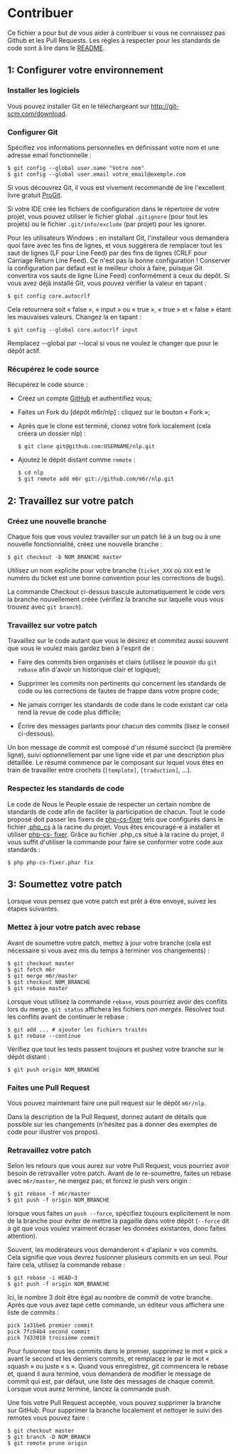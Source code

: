 Contribuer
==========

Ce fichier a pour but de vous aider à contribuer si vous ne connaissez pas Github
et les Pull Requests. Les règles à respecter pour les standards de code sont à
lire dans le [README](https://github.com/m6r/nouslepeuple/blob/master/README.md).

1: Configurer votre environnement
---------------------------------

### Installer les logiciels

Vous pouvez installer Git en le téléchargeant sur http://git-scm.com/download.

### Configurer Git

Spécifiez vos informations personnelles en définissant votre nom et une adresse
email fonctionnelle :

    $ git config --global user.name "Votre nom"
    $ git config --global user.email votre_email@exemple.com

Si vous découvrez Git, il vous est vivement recommandé de lire l'excellent livre
gratuit [ProGit].

Si votre IDE crée les fichiers de configuration dans le répertoire de votre
projet, vous pouvez utiliser le fichier global ``.gitignore`` (pour tout les
projets) ou le fichier ``.git/info/exclude`` (par projet) pour les ignorer.

Pour les utilisateurs Windows : en installant Git, l'installeur vous demandera quoi faire avec les fins de lignes, et vous suggérera de remplacer tout les saut de lignes (LF pour Line Feed) par des fins de lignes (CRLF pour Carriage Return Line Feed). Ce n'est pas la bonne configuration ! Conserver la configuration par défaut est le meilleur choix à faire, puisque Git convertira vos sauts de ligne (Line Feed) conformément à ceux du dépôt. Si vous avez déjà installé Git, vous pouvez vérifier la valeur en tapant :

    $ git config core.autocrlf

Cela retournera soit « false », « input » ou « true », « true » et « false » étant les mauvaises valeurs. Changez la en tapant :

    $ git config --global core.autocrlf input

Remplacez --global par --local si vous ne voulez le changer que pour le dépôt actif.

### Récupérez le code source


Récupérez le code source :

* Créez un compte [GitHub] et authentifiez vous;

* Faites un Fork du [dépôt m6r/nlp] : cliquez sur le bouton « Fork »;

* Après que le clone est terminé, clonez votre fork
  localement (cela créera un dossier nlp) :

      $ git clone git@github.com:USERNAME/nlp.git

* Ajoutez le dépôt distant comme ``remote`` :
  ```
  $ cd nlp
  $ git remote add m6r git://github.com/m6r/nlp.git
  ```

2: Travaillez sur votre patch
-----------------------------

### Créez une nouvelle branche

Chaque fois que vous voulez travailler sur un patch lié à un bug ou à une nouvelle
fonctionnalité, créez une nouvelle branche :

    $ git checkout -b NOM_BRANCHE master

Utilisez un nom explicite pour votre branche (`ticket_XXX` où `XXX` est le numéro
du ticket est une bonne convention pour les corrections de bugs).

La commande Checkout ci-dessus bascule automatiquement le code vers la branche
nouvellement créée (vérifiez la branche sur laquelle vous vous trouvez avec `git branch`).

### Travaillez sur votre patch

Travaillez sur le code autant que vous le désirez et commitez aussi souvent que
vous le voulez mais gardez bien à l'esprit de :

* Faire des commits bien organisés et clairs (utilisez le pouvoir du `git rebase` afin d'avoir un
  historique clair et logique);

* Supprimer les commits non pertinents qui concernent les standards de code ou les
  corrections de fautes de frappe dans votre propre code;

* Ne jamais corriger les standards de code dans le code existant car cela rend la
  revue de code plus difficile;

* Écrire des messages parlants pour chacun des commits (lisez le conseil ci-dessous).

Un bon message de commit est composé d'un résumé succinct (la première ligne),
suivi optionnellement par une ligne vide et par une description plus détaillée. 
Le résumé commence par le composant sur lequel vous êtes en train de
travailler entre crochets (``[template]``, ``[traduction]``,
...).

### Respectez les standards de code

Le code de Nous le Peuple essaie de respecter un certain nombre de standards de
code afin de faciliter la participation de chacun. Tout le code proposé doit
passer les fixers de [php-cs-fixer](http://cs.sensiolabs.org/) tels que
configurés dans le fichier
[.php_cs](https://github.com/m6r/nlp/blob/master/.php_cs) à la racine
du projet. Vous êtes encouragé-e à installer et utiliser [php-cs-
fixer](http://cs.sensiolabs.org/). Grâce au fichier .php_cs situé à la racine
du projet, il vous suffit d'utiliser la commande pour faire se conformer votre
code aux standards :

    $ php php-cs-fixer.phar fix

3: Soumettez votre patch
------------------------

Lorsque vous pensez que votre patch est prêt à être envoyé, suivez les étapes
suivantes.

### Mettez à jour votre patch avec rebase

Avant de soumettre votre patch, mettez à jour votre branche (cela est
nécessaire si vous avez mis du temps à terminer vos changements) :

    $ git checkout master
    $ git fetch m6r
    $ git merge m6r/master
    $ git checkout NOM_BRANCHE
    $ git rebase master

Lorsque vous utilisez la commande ``rebase``, vous pourriez avoir des conflits
lors du merge. ``git status`` affichera les fichiers *non mergés*. Résolvez tout
les conflits avant de continuer le rebase :

    $ git add ... # ajouter les fichiers traités
    $ git rebase --continue

Vérifiez que tout les tests passent toujours et pushez votre branche
sur le dépôt distant :

    $ git push origin NOM_BRANCHE

### Faites une Pull Request

Vous pouvez maintenant faire une pull request sur le dépôt ``m6r/nlp``.

Dans la description de la Pull Request, donnez autant de détails que possible sur
les changements (n'hésitez pas à donner des exemples de code pour illustrer vos
propos).

### Retravaillez votre patch

Selon les retours que vous aurez sur votre Pull Request, vous pourriez avoir
besoin de retravailler votre patch. Avant de le re-soumettre, faites un rebase
avec ``m6r/master``, ne mergez pas; et forcez le push
vers origin :

    $ git rebase -f m6r/master
    $ git push -f origin NOM_BRANCHE

lorsque vous faites un ``push --force``, spécifiez toujours explicitement le
nom de la branche pour éviter de mettre la pagaille dans votre dépôt (``--force``
dit à git que vous voulez vraiment écraser les données existantes, donc faites attention).

Souvent, les modérateurs vous demanderont « d'aplanir » vos commits. Cela signifie que vous
devrez fusionner plusieurs commits en un seul. Pour faire cela, utilisez la commande rebase :

    $ git rebase -i HEAD~3
    $ git push -f origin NOM_BRANCHE

Ici, le nombre 3 doit être égal au nombre de commit de votre branche. Après que
vous avez tapé cette commande, un éditeur vous affichera une liste de commits :

    pick 1a31be6 premier commit
    pick 7fc64b4 second commit
    pick 7d33018 troisième commit

Pour fusionner tous les commits dans le premier, supprimez le mot « pick »
avant le second et les derniers commits, et remplacez le par le mot « squash »
ou juste « s ». Quand vous enregistrez, git commencera le rebase et, quand il aura
terminé, vous demandera de modifier le message de commit qui est, par défaut, une
liste des messages de chaque commit. Lorsque vous aurez terminé, lancez la commande push.

Une fois votre Pull Request acceptée, vous pouvez supprimer la branche sur GitHub.
Pour supprimer la branche localement et nettoyer le suivi des remotes vous pouvez
faire :

    $ git checkout master
    $ git branch -D NOM_BRANCH
    $ git remote prune origin

[ProGit]:                                       http://git-scm.com/book
[GitHub]:                                       https://github.com/signup/free
[documentation Github]:              https://help.github.com/articles/ignoring-files
[dépôt m6r/pligg-cms]: https://github.com/m6r/pligg-cms
